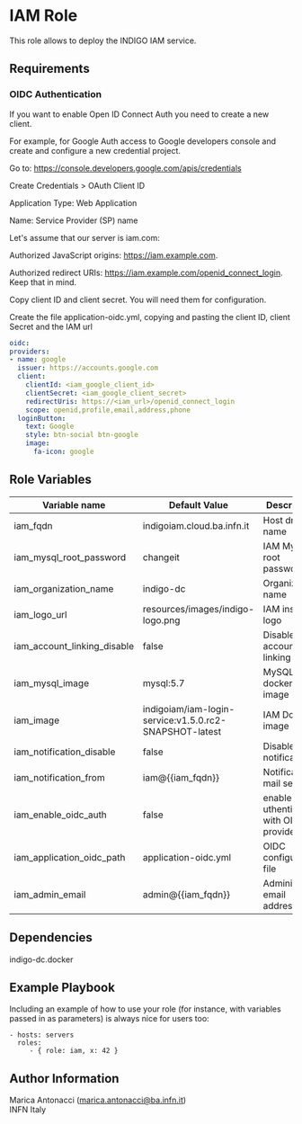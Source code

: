 IAM Role
=========

This role allows to deploy the INDIGO IAM service.

Requirements
------------

### OIDC Authentication
If you want to enable Open ID Connect Auth you need to create a new client.

For example, for Google Auth access to Google developers console and create and configure a new credential project.

Go to: https://console.developers.google.com/apis/credentials

Create Credentials > OAuth Client ID

Application Type: Web Application

Name: Service Provider (SP) name

Let's assume that our server is iam.com:

Authorized JavaScript origins: https://iam.example.com.

Authorized redirect URIs: https://iam.example.com/openid_connect_login. Keep that in mind.

Copy client ID and client secret. You will need them for configuration.

Create the file application-oidc.yml, copying and pasting the client ID, client Secret and the IAM url

````yaml
oidc:
providers:
- name: google
  issuer: https://accounts.google.com
  client:
    clientId: <iam_google_client_id>
    clientSecret: <iam_google_client_secret>
    redirectUris: https://<iam_url>/openid_connect_login
    scope: openid,profile,email,address,phone
  loginButton:
    text: Google
    style: btn-social btn-google
    image:
      fa-icon: google
````

Role Variables
--------------

| Variable name  | Default Value | Description
| -------------- | ------------- |------------- |
| iam_fqdn | indigoiam.cloud.ba.infn.it | Host dns name
| iam_mysql_root_password | changeit | IAM Mysql root password
| iam_organization_name | indigo-dc | Organization name
| iam_logo_url | resources/images/indigo-logo.png | IAM instance logo
| iam_account_linking_disable | false | Disable account linking
| iam_mysql_image | mysql:5.7 | MySQL docker image
| iam_image | indigoiam/iam-login-service:v1.5.0.rc2-SNAPSHOT-latest | IAM Docker image
| iam_notification_disable | false | Disable IAM notifications
| iam_notification_from | iam@{{iam_fqdn}} | Notification mail sender
| iam_enable_oidc_auth | false | enable uthentication with OIDC provider
| iam_application_oidc_path | application-oidc.yml | OIDC configuration file
| iam_admin_email | admin@{{iam_fqdn}} | Administrator email address

Dependencies
------------

indigo-dc.docker

Example Playbook
----------------

Including an example of how to use your role (for instance, with variables passed in as parameters) is always nice for users too:

    - hosts: servers
      roles:
         - { role: iam, x: 42 }

Author Information
------------------

Marica Antonacci (marica.antonacci@ba.infn.it) <br> 
INFN Italy
